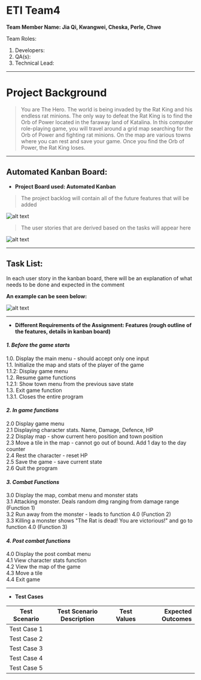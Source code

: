 # **ETI Team4**
 **Team Member Name: Jia Qi, Kwangwei, Cheska, Perle, Chwe**  
 
Team Roles:
  1. Developers: 
  2. QA(s): 
  3. Technical Lead: 
---

# Project Background
> You are The Hero. The world is being invaded by the Rat King and his endless rat minions. The only way to defeat the Rat King is to find the Orb of Power located in the faraway land of Katalina. In this computer role-playing game, you will travel around a grid map searching for the Orb of Power and fighting rat minions. On the map are various towns where you can rest and save your game. Once you find the Orb of Power, the Rat King loses.

--- 

## Automated Kanban Board:

+ **Project Board used: Automated Kanban**
> The project backlog will contain all of the future features that will be added

 ![alt text](https://cdn.discordapp.com/attachments/767992821206220810/778520257441562644/unknown.png "Project Backlog")

> The user stories that are derived based on the tasks will appear here 

![alt text](https://cdn.discordapp.com/attachments/767992821206220810/778520623282257960/unknown.png "Project User Stories")

---
## Task List: 
In each user story in the kanban board, there will be an explanation of what needs to be done and expected in the comment

<b>An example can be seen below:</b>

![alt text](https://cdn.discordapp.com/attachments/767992821206220810/778529800049786890/unknown.png "Example of Written User Story")


---
+ **Different Requirements of the Assignment: Features (rough outline of the features, details in kanban board)**        
#### *1. Before the game starts*      
1.0. Display the main menu - should accept only one input    
1.1. Initialize the map and stats of the player of the game  
1.1.2: Display game menu  
1.2. Resume game functions  
1.2.1: Show town menu from the previous save state  
1.3. Exit game function  
1.3.1. Closes the entire program  

#### *2. In game functions*        
2.0 Display game menu    
2.1 Displaying character stats. Name, Damage, Defence, HP   
2.2 Display map - show current hero position and town position   
2.3 Move a tile in the map - cannot go out of bound. Add 1 day to the day counter   
2.4 Rest the character - reset HP   
2.5 Save the game - save current state   
2.6 Quit the program  

#### *3. Combat Functions*    
3.0 Display the map, combat menu and monster stats  
3.1 Attacking monster. Deals random dmg ranging from damage range (Function 1)  
3.2 Run away from the monster - leads to function 4.0 (Function 2)  
3.3 Killing a monster shows "The Rat is dead! You are victorious!" and go to function 4.0 (Function 3)  

#### *4. Post combat functions*    
4.0 Display the post combat menu  
4.1 View character stats function  
4.2 View the map of the game  
4.3 Move a tile  
4.4 Exit game  

---
+ **Test Cases**  

| Test Scenario | Test Scenario Description | Test Values | Expected Outcomes |  
| ------------- |:-------------------------:|:-----------:| -----------------:|  
| Test Case 1   |                           |             |                   |  
| Test Case 2   |                           |             |                   |  
| Test Case 3   |                           |             |                   |  
| Test Case 4   |                           |             |                   |  
| Test Case 5   |                           |             |                   | 




